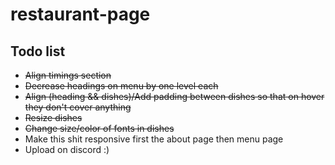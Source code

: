# restaurant-page

## Todo list

- ~~Align timings section~~
- ~~Decrease headings on menu by one level each~~
- ~~Align (heading && dishes)/Add padding between dishes so that on hover they don't cover anything~~
- ~~Resize dishes~~
- ~~Change size/color of fonts in dishes~~
- Make this shit responsive first the about page then menu page
- Upload on discord :)
